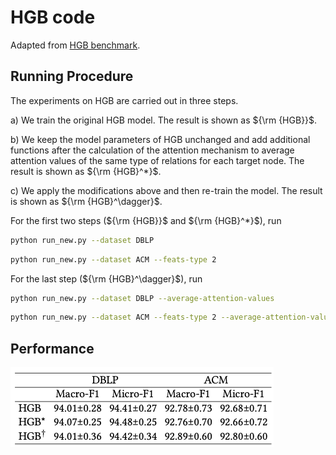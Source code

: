 # HGB code

Adapted from [HGB benchmark](https://github.com/THUDM/HGB/tree/master/NC/benchmark/methods/baseline).

## Running Procedure

The experiments on HGB are carried out in three steps.

a) We train the original HGB model. The result is shown as ${\rm {HGB}}$.

b) We keep the model parameters of HGB unchanged and add additional functions after the calculation of the attention mechanism to average attention values of the same type of relations for each target node. The result is shown as ${\rm {HGB}^*}$.

c) We apply the modifications above and then re-train the model. The result is shown as ${\rm {HGB}^\dagger}$.

For the first two steps (${\rm {HGB}}$ and ${\rm {HGB}^*}$), run

```bash
python run_new.py --dataset DBLP
```

```bash
python run_new.py --dataset ACM --feats-type 2
```

For the last step (${\rm {HGB}^\dagger}$), run

```bash
python run_new.py --dataset DBLP --average-attention-values
```

```bash
python run_new.py --dataset ACM --feats-type 2 --average-attention-values
```

## Performance

![image-hgb](./image-hgb.png)